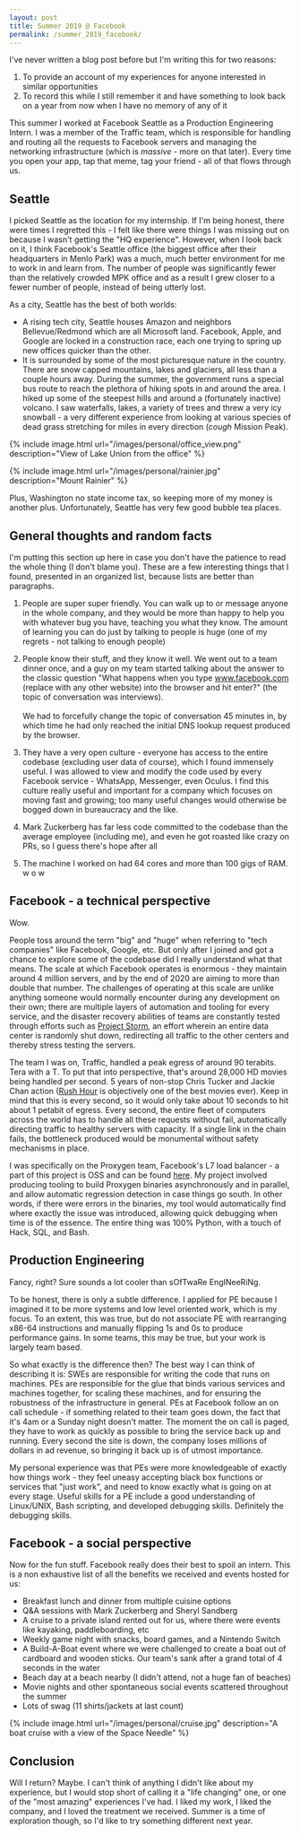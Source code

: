 ```yaml
---
layout: post
title: Summer 2019 @ Facebook
permalink: /summer_2019_facebook/
---
```


I've never written a blog post before but I'm writing this for two reasons:
1. To provide an account of my experiences for anyone interested in similar opportunities
2. To record this while I still remember it and have something to look back on a year from now when I have no memory of any of it

This summer I worked at Facebook Seattle as a Production Engineering Intern. I was a member of the Traffic team, which is responsible for handling and routing all the requests to Facebook servers and managing the networking infrastructure (which is *massive* - more on that later). Every time you open your app, tap that meme, tag your friend - all of that flows through us.

## Seattle

I picked Seattle as the location for my internship. If I'm being honest, there were times I regretted this - I felt like there were things I was missing out on because I wasn't getting the "HQ experience". However, when I look back on it, I think Facebook's Seattle office (the biggest office after their headquarters in Menlo Park) was a much, much better environment for me to work in and learn from. The number of people was significantly fewer than the relatively crowded MPK office and as a result I grew closer to a fewer number of people, instead of being utterly lost.

As a city, Seattle has the best of both worlds:
- A rising tech city, Seattle houses Amazon and neighbors Bellevue/Redmond which are all Microsoft land. Facebook, Apple, and Google are locked in a construction race, each one trying to spring up new offices quicker than the other.
- It is surrounded by some of the most picturesque nature in the country. There are snow capped mountains, lakes and glaciers, all less than a couple hours away. During the summer, the government runs a special bus route to reach the plethora of hiking spots in and around the area. I hiked up some of the steepest hills and around a (fortunately inactive) volcano. I saw waterfalls, lakes, a variety of trees and threw a very icy snowball - a very different experience from looking at various species of dead grass stretching for miles in every direction (*cough* Mission Peak).

{% include image.html url="/images/personal/office_view.png" description="View of Lake Union from the office" %}
&nbsp;

{% include image.html url="/images/personal/rainier.jpg" description="Mount Rainier" %}
&nbsp;

Plus, Washington no state income tax, so keeping more of my money is another plus. Unfortunately, Seattle has very few good bubble tea places.

## General thoughts and random facts

I'm putting this section up here in case you don't have the patience to read the whole thing (I don't blame you). These are a few interesting things that I found, presented in an organized list, because lists are better than paragraphs.
1. People are super super friendly. You can walk up to or message anyone in the whole company, and they would be more than happy to help you with whatever bug you have, teaching you what they know. The amount of learning you can do just by talking to people is huge (one of my regrets - not talking to enough people)
2. People know their stuff, and they know it well. We went out to a team dinner once, and a guy on my team started talking about the answer to the classic question "What happens when you type www.facebook.com (replace with any other website) into the browser and hit enter?" (the topic of conversation was interviews).
<br/><br/>
We had to forcefully change the topic of conversation 45 minutes in, by which time he had only reached the initial DNS lookup request produced by the browser.

3. They have a very open culture - everyone has access to the entire codebase (excluding user data of course), which I found immensely useful. I was allowed to view and modify the code used by every Facebook service - WhatsApp, Messenger, even Oculus. I find this culture really useful and important for a company which focuses on moving fast and growing; too many useful changes would otherwise be bogged down in bureaucracy and the like.
4. Mark Zuckerberg has far less code committed to the codebase than the average employee (including me), and even he got roasted like crazy on PRs, so I guess there's hope after all
5. The machine I worked on had 64 cores and more than 100 gigs of RAM. w o w

## Facebook - a technical perspective

Wow.

People toss around the term "big" and "huge" when referring to "tech companies" like Facebook, Google, etc. But only after I joined and got a chance to explore some of the codebase did I really understand what that means. The scale at which Facebook operates is enormous - they maintain around 4 million servers, and by the end of 2020 are aiming to more than double that number. The challenges of operating at this scale are unlike anything someone would normally encounter during any development on their own; there are multiple layers of automation and tooling for every service, and the disaster recovery abilities of teams are constantly tested through efforts such as [Project Storm](https://www.forbes.com/sites/roberthof/2016/09/11/interview-how-facebooks-project-storm-heads-off-data-center-disasters/#570af4c14875), an effort wherein an entire data center is randomly shut down, redirecting all traffic to the other centers and thereby stress testing the servers.

The team I was on, Traffic, handled a peak egress of around 90 terabits. Tera with a T. To put that into perspective, that's around 28,000 HD movies being handled per second. 5 years of non-stop Chris Tucker and Jackie Chan action ([Rush Hour](https://www.imdb.com/title/tt0120812/) is objectively one of the best movies ever). Keep in mind that this is every second, so it would only take about 10 seconds to hit about 1 petabit of egress. Every second, the entire fleet of computers across the world has to handle all these requests without fail, automatically directing traffic to healthy servers with capacity. If a single link in the chain fails, the bottleneck produced would be monumental without safety mechanisms in place.

I was specifically on the Proxygen team, Facebook's L7 load balancer - a part of this project is OSS and can be found [here](https://github.com/facebook/proxygen). My project involved producing tooling to build Proxygen binaries asynchronously and in parallel, and allow automatic regression detection in case things go south. In other words, if there were errors in the binaries, my tool would automatically find where exactly the issue was introduced, allowing quick debugging when time is of the essence. The entire thing was 100% Python, with a touch of Hack, SQL, and Bash.

## Production Engineering

Fancy, right? Sure sounds a lot cooler than sOfTwaRe EngINeeRiNg.

To be honest, there is only a subtle difference. I applied for PE because I imagined it to be more systems and low level oriented work, which is my focus. To an extent, this was true, but do not associate PE with rearranging x86-64 instructions and manually flipping 1s and 0s to produce performance gains. In some teams, this may be true, but your work is largely team based.

So what exactly is the difference then? The best way I can think of describing it is: SWEs are responsible for writing the code that runs on machines. PEs are responsible for the glue that binds various services and machines together, for scaling these machines, and for ensuring the robustness of the infrastructure in general. PEs at Facebook follow an on call schedule - if something related to their team goes down, the fact that it's 4am or a Sunday night doesn't matter. The moment the on call is paged, they have to work as quickly as possible to bring the service back up and running. Every second the site is down, the company loses millions of dollars in ad revenue, so bringing it back up is of utmost importance.

My personal experience was that PEs were more knowledgeable of exactly how things work - they feel uneasy accepting black box functions or services that "just work", and need to know exactly what is going on at every stage. Useful skills for a PE include a good understanding of Linux/UNIX, Bash scripting, and developed debugging skills. Definitely the debugging skills.

## Facebook - a social perspective

Now for the fun stuff. Facebook really does their best to spoil an intern. This is a non exhaustive list of all the benefits we received and events hosted for us:
- Breakfast lunch and dinner from multiple cuisine options
- Q&A sessions with Mark Zuckerberg and Sheryl Sandberg
- A cruise to a private island rented out for us, where there were events like kayaking, paddleboarding, etc
- Weekly game night with snacks, board games, and a Nintendo Switch
- A Build-A-Boat event where we were challenged to create a boat out of cardboard and wooden sticks. Our team's sank after a grand total of 4 seconds in the water
- Beach day at a beach nearby (I didn't attend, not a huge fan of beaches)
- Movie nights and other spontaneous social events scattered throughout the summer
- Lots of swag (11 shirts/jackets at last count)

{% include image.html url="/images/personal/cruise.jpg" description="A boat cruise with a view of the Space Needle" %}
&nbsp;

## Conclusion

Will I return? Maybe. I can't think of anything I didn't like about my experience, but I would stop short of calling it a "life changing" one, or one of the "most amazing" experiences I've had. I liked my work, I liked the company, and I loved the treatment we received. Summer is a time of exploration though, so I'd like to try something different next year.
